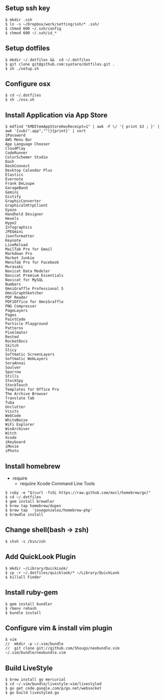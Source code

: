 

## Setup ssh key 

~~~
$ mkdir .ssh
$ ln -s ~/Dropbox/work/setting/ssh/* .ssh/
$ chmod 600 ~/.ssh/config
$ chmod 600 ~/.ssh/id_*
~~~


## Setup dotfiles

~~~
$ mkdir ~/.dotfiles &&  cd ~/.dotfiles
$ git clone git@github.com:syotaro/dotfiles.git .
$ sh ./setup.sh
~~~

## Configure osx

~~~
$ cd ~/.dotfiles
$ sh ./osx.sh
~~~

## Install Application via App Store

~~~
$ mdfind "kMDItemAppStoreHasReceipt=1" | awk -F \/ '{ print $3 ; }' | awk '{sub(".app","")}{print}' | sort
1Password
AWS Menu Bar
App Language Chooser
CloudPlay
CodeRunner
ColorSchemer Studio
Dash
DeskConnect
Desktop Calendar Plus
Elastics
Evernote
Frank DeLoupe
GarageBand
Gemini
Gistify
GraphicConverter
GraphicalHttpClient
Gyazo
Handheld Designer
Hexels
Hype2
Infographics
JPEGmini
Jsonformatter
Keynote
LiveReload
MailTab Pro for Gmail
Markdown Pro
Market Junkie
MenuTab Pro for Facebook
Murasaki
Navicat Data Modeler
Navicat Premium Essentials
Navicat for MySQL
Numbers
OmniGraffle Professional 5
OmniGraphSketcher
PDF Reader
PDF2Office for OmniGraffle
PNG Compressor
PageLayers
Pages
PaintCode
Particle Playground
Patterns
Pixelmator
Rested
RocketDocs
Skitch
Slicy
Softmatic ScreenLayers
Softmatic WebLayers
SoraAnnai
Soulver
Sparrow
Stills
StockSpy
StockTouch
Templates for Office Pro
The Archive Browser
Translate Tab
Tuba
Unclutter
Visits
WebCode
WhiteNoise
WiFi Explorer
WinArchiver
Witch
Xcode
iKeyboard
iMovie
iPhoto
~~~


## Install homebrew

- require
  - requiire Xcode Command Line Tools

~~~
$ ruby -e "$(curl -fsSL https://raw.github.com/mxcl/homebrew/go)"
$ cd ~/.dotfiles
$ gem install brewdler
$ brew tap homebrew/dupes
$ brew tap  'josegonzalez/homebrew-php'
$ brewdle install
~~~

## Change shell(bash -> zsh)

~~~
$ chsh -s /bin/zsh 
~~~

## Add QuickLook Plugin

~~~
$ mkdir ~/Library/QuickLook/
$ cp -r ~/.dotfiles/quicklook/* ~/Library/QuickLook
$ killall Finder
~~~

## Install ruby-gem

~~~
$ gem install bundler
$ rbenv rehash
$ bundle install
~~~

## Configure vim & install vim plugin

~~~
$ vim
//  mkdir -p ~/.vim/bundle
//  git clone git://github.com/Shougo/neobundle.vim ~/.vim/bundle/neobundle.vim
~~~

## Build LiveStyle

~~~
$ brew install go mercurial
$ cd ~/.vim/bundle/livestyle-vim/livestyled
$ go get code.google.com/p/go.net/websocket
$ go build livestyled.go
~~~

